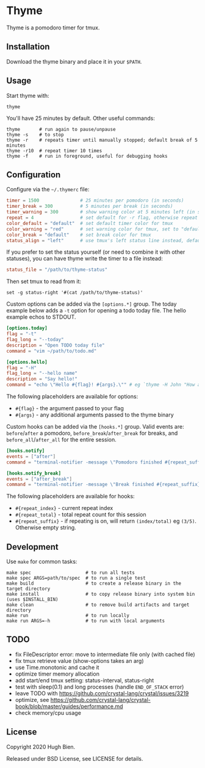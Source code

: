 # Thyme

Thyme is a pomodoro timer for tmux.

## Installation

Download the thyme binary and place it in your `$PATH`.

## Usage

Start thyme with:

```
thyme
```

You'll have 25 minutes by default. Other useful commands:

```
thyme       # run again to pause/unpause
thyme -s    # to stop
thyme -r    # repeats timer until manually stopped; default break of 5 minutes
thyme -r10  # repeat timer 10 times
thyme -f    # run in foreground, useful for debugging hooks
```

## Configuration

Configure via the `~/.thymerc` file:

```toml
timer = 1500               # 25 minutes per pomodoro (in seconds)
timer_break = 300          # 5 minutes per break (in seconds)
timer_warning = 300        # show warning color at 5 minutes left (in seconds)
repeat = 4                 # set default for -r flag, otherwise repeat indefinitely
color_default = "default"  # set default timer color for tmux
color_warning = "red"      # set warning color for tmux, set to "default" to disable
color_break = "default"    # set break color for tmux
status_align = "left"      # use tmux's left status line instead, defaults to "right"
```

If you prefer to set the status yourself (or need to combine it with other statuses), you can have
thyme write the timer to a file instead:

```toml
status_file = "/path/to/thyme-status"
```

Then set tmux to read from it:

```
set -g status-right '#(cat /path/to/thyme-status)'
```

Custom options can be added via the `[options.*]` group. The today example below adds a `-t` option
for opening a todo today file. The hello example echos to STDOUT.

```toml
[options.today]
flag = "-t"
flag_long = "--today"
description = "Open TODO today file"
command = "vim ~/path/to/todo.md"

[options.hello]
flag = "-H"
flag_long = "--hello name"
description = "Say hello!"
command = "echo \"Hello #{flag}! #{args}.\"" # eg `thyme -H John "How are you?"`
```

The following placeholders are available for options:

* `#{flag}` - the argument passed to your flag
* `#{args}` - any additional arguments passed to the thyme binary

Custom hooks can be added via the `[hooks.*]` group. Valid events are: `before`/`after` a pomodoro,
`before_break`/`after_break` for breaks, and `before_all`/`after_all` for the entire session.

```toml
[hooks.notify]
events = ["after"]
command = "terminal-notifier -message \"Pomodoro finished #{repeat_suffix}\" -title \"thyme\""

[hooks.notify_break]
events = ["after_break"]
command = "terminal-notifier -message \"Break finished #{repeat_suffix}\" -title \"thyme\""
```

The following placeholders are available for hooks:

* `#{repeat_index}` - current repeat index
* `#{repeat_total}` - total repeat count for this session
* `#{repeat_suffix}` - if repeating is on, will return `(index/total)` eg `(3/5)`. Otherwise empty string.

## Development

Use `make` for common tasks:

```
make spec                    # to run all tests
make spec ARGS=path/to/spec  # to run a single test
make build                   # to create a release binary in the target directory
make install                 # to copy release binary into system bin (uses $INSTALL_BIN)
make clean                   # to remove build artifacts and target directory
make run                     # to run locally
make run ARGS=-h             # to run with local arguments
```

## TODO

* fix FileDescriptor error: move to intermediate file only (with cached file)
* fix tmux retrieve value (show-options takes an arg)
* use Time.monotonic and cache it
* optimize timer memory allocation
* add start/end tmux setting: status-interval, status-right
* test with sleep(0.1) and long processes (handle `END_OF_STACK` error)
* leave TODO with <https://github.com/crystal-lang/crystal/issues/3219>
* optimize, see <https://github.com/crystal-lang/crystal-book/blob/master/guides/performance.md>
* check memory/cpu usage

## License

Copyright 2020 Hugh Bien.

Released under BSD License, see LICENSE for details.
